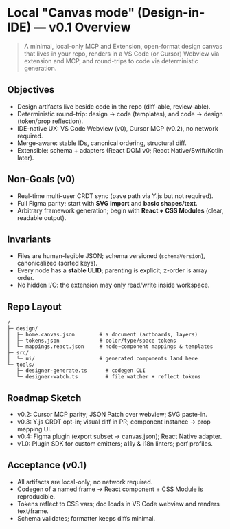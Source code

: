 # Local "Canvas mode" (Design-in-IDE) — v0.1 Overview

> A minimal, local-only MCP and Extension, open-format design canvas that lives in your repo, renders in a VS Code (or Cursor) Webview via extension and MCP, and round-trips to code via deterministic generation.

## Objectives

* Design artifacts live beside code in the repo (diff-able, review-able).
* Deterministic round-trip: design → code (templates), and code → design (token/prop reflection).
* IDE-native UX: VS Code Webview (v0), Cursor MCP (v0.2), no network required.
* Merge-aware: stable IDs, canonical ordering, structural diff.
* Extensible: schema + adapters (React DOM v0; React Native/Swift/Kotlin later).

## Non-Goals (v0)

* Real-time multi-user CRDT sync (pave path via Y.js but not required).
* Full Figma parity; start with **SVG import** and **basic shapes/text**.
* Arbitrary framework generation; begin with **React + CSS Modules** (clear, readable output).

## Invariants

* Files are human-legible JSON; schema versioned (`schemaVersion`), canonicalized (sorted keys).
* Every node has a **stable ULID**; parenting is explicit; z-order is array order.
* No hidden I/O: the extension may only read/write inside workspace.

## Repo Layout

```
/
├─ design/
│  ├─ home.canvas.json        # a document (artboards, layers)
│  ├─ tokens.json             # color/type/space tokens
│  └─ mappings.react.json     # node→component mappings & templates
├─ src/
│  └─ ui/                     # generated components land here
└─ tools/
   ├─ designer-generate.ts      # codegen CLI
   └─ designer-watch.ts         # file watcher + reflect tokens
```

## Roadmap Sketch

* v0.2: Cursor MCP parity; JSON Patch over webview; SVG paste-in.
* v0.3: Y.js CRDT opt-in; visual diff in PR; component instance → prop mapping UI.
* v0.4: Figma plugin (export subset → canvas.json); React Native adapter.
* v1.0: Plugin SDK for custom emitters; a11y & i18n linters; perf profiles.

## Acceptance (v0.1)

* All artifacts are local-only; no network required.
* Codegen of a named frame → React component + CSS Module is reproducible.
* Tokens reflect to CSS vars; doc loads in VS Code webview and renders text/frame.
* Schema validates; formatter keeps diffs minimal.
